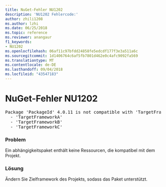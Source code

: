 ```yaml
---
title: NuGet-Fehler NU1202
description: 'NU1202 Fehlercode:'
author: zhili1208
ms.author: lzhi
ms.date: 06/25/2018
ms.topic: reference
ms.reviewer: anangaur
f1_keywords:
- NU1202
ms.openlocfilehash: 06af11c97bfdd24858fe5edcdf177f3e3a511a6c
ms.sourcegitcommit: 1d1406764c6af5fb7801d462e0c4afc9092fa569
ms.translationtype: MT
ms.contentlocale: de-DE
ms.lasthandoff: 09/04/2018
ms.locfileid: "43547183"
---
```

# <a name="nuget-error-nu1202"></a>NuGet-Fehler NU1202

<pre>Package 'PackageId' 4.0.11 is not compatible with 'TargetFramework'. Package 'PackageId' 4.0.11 supports:<br/>  - 'TargetFrameworkA'<br/>  - 'TargetFrameworkB'<br/>  - 'TargetFrameworkC'</pre>

### <a name="issue"></a>Problem
Ein abhängigkeitspaket enthält keine Ressourcen, die kompatibel mit dem Projekt.

### <a name="solution"></a>Lösung
Ändern Sie Zielframework des Projekts, sodass das Paket unterstützt.